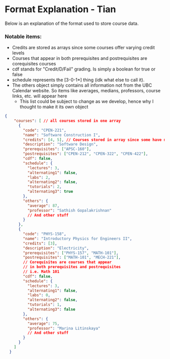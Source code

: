 # Format Explanation - Tian

Below is an explanation of the format used to store course data.

### Notable items:
- Credits are stored as arrays since some courses offer varying credit levels
- Courses that appear in both prerequisites and postrequisites are corequisites courses
- cdf stands for "Credit/D/Fail" grading. Is simply a boolean for true or false
- schedule represents the [3-0-1*] thing (idk what else to call it).
- The others object simply contains all information not from the UBC Calendar website. So items like averages, medians, professors, course links, etc. will appear here
  - This list could be subject to change as we develop, hence why I thought to make it its own object

``` JSON
{
    "courses": [ // all courses stored in one array
      {
        "code": "CPEN-221",
        "name": "Software Construction I", 
        "credits": [4, 5], // Courses stored in array since some have multiple credit levels
        "description": "Software Design",
        "prerequisites": ["APSC-160"], 
        "postrequisites": ["CPEN-212", "CPEN-322", "CPEN-422"],
        "cdf": false,
        "schedule": {
          "lectures": 3,
          "alternating1": false,
          "labs": 2,
          "alternating2": false,
          "tutorials": 2,
          "alternating3": true
        },
        "others": {
          "average": 87,
          "professor": "Sathish Gopalakrishnan"
          // And other stuff
        }
      },
      {
        "code": "PHYS-158",
        "name": "Introductory Physics for Engineers II",
        "credits": [3],
        "description": "Electricity",
        "prerequisites": ["PHYS-157", "MATH-101"],
        "postrequisites": ["MATH-101", "MECH-221"], 
        // Corequisites are courses that appear
        // in both prerequisites and postrequisites
        // i.e. Math 101 
        "cdf": false,
        "schedule": {
          "lectures": 3,
          "alternating1": false,
          "labs": 0,
          "alternating2": false,
          "tutorials": 1,
          "alternating3": false
        },
        "others": {
          "average": 75,
          "professor": "Marina Litinskaya"
          // And other stuff
        }
      }
    ]
  }
```
